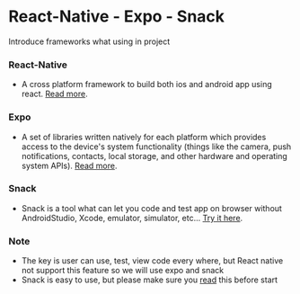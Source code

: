 # React-Native - Expo - Snack
Introduce frameworks what using in project

### React-Native
- A cross platform framework to build both ios and android app using react. [Read more][rn].

### Expo
- A set of libraries written natively for each platform which provides access to the device's system functionality (things like the camera, push notifications, contacts, local storage, and other hardware and operating system APIs). [Read more][expo].

### Snack
- Snack is a tool what can let you code and test app on browser without AndroidStudio, Xcode, emulator, simulator, etc... [Try it here][sn].

### Note

- The key is user can use, test, view code every where, but React native not support this feature so we will use expo and snack
- Snack is easy to use, but please make sure you [read][snTut] this before start



[rn]: https://facebook.github.io/react-native/
[expo]: https://docs.expo.io/versions/latest/
[sn]: https://snack.expo.io
[snTUT]: ./snackNote.md